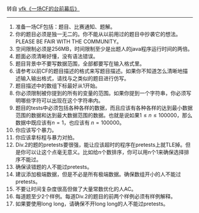 转自 [vfk《一场CF的台前幕后》](https://blog.csdn.net/VFleaKing/article/details/90521383)


------

1. 准备一场CF包括：题目、比赛通知、题解。
2. 你的题目必须是独一无二的。你不能从以前用过的题目中抄袭它的想法。PLEASE BE FAIR WITH THE COMMUNITY。
3. 空间限制必须是256MB，时间限制至少是出题人的java程序运行时间的两倍。
4. 题面必须清晰好懂，没有语法错误。
5. 题目背景中不要写数据范围，全部都要写在输入格式里。
6. 请参考以前CF的题目描述的格式来写题目描述。如果你不知道怎么清晰地描述输入输出格式，请找与之类似的题目进行仿写。
7. 题目描述中的数组下标最好从1开始。
8. 你必须限制被你提到的所有的变量的范围。如果你提到一个字符串，你必须写明哪些字符可以出现在这个字符串内。
9. 题目的tests中必须包括各种各样的数据，而且应该有各种各样的达到最小数据范围的数据和达到最大数据范围的数据。也就是说如果$1\le n\le100000$，那么数据中既应该有$n=1$，也应该有 $n=100000$。
10. 你应该写个暴力。
11. 你应该拿标程与暴力对拍。
12. Div.2的题的pretests要很强，能让应该超时的程序在pretests上就TLE掉。但是你可以让这个点毫无意义。比如给n个数排序，你可以用n个1来确保选择排序不能过。
13. 确保读错题的人不能过pretests。
14. 建议添加极端数据，但是不必是所有极端数据。确保数组开小的人不能过pretests。
15. 不要让时间复杂度很高但做了大量常数优化的人AC。
16. 每道题至少2个样例。每道Div.2的题目的前两个样例必须有样例解释。
17. 如果要使用long long，请确保不开long long的人不能过pretests。
